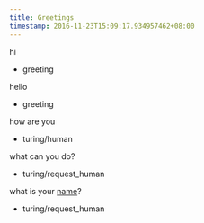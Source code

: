 ```yaml
---
title: Greetings
timestamp: 2016-11-23T15:09:17.934957462+08:00
---
```


hi
* greeting

hello
* greeting

how are you
* turing/human

what can you do?
* turing/request_human

what is your [name](what_is)?
* turing/request_human
